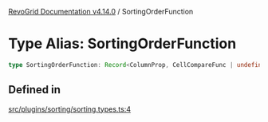 [RevoGrid Documentation v4.14.0](README.md) / SortingOrderFunction

# Type Alias: SortingOrderFunction

```ts
type SortingOrderFunction: Record<ColumnProp, CellCompareFunc | undefined>;
```

## Defined in

[src/plugins/sorting/sorting.types.ts:4](https://github.com/revolist/revogrid/blob/2b1eda543a592a83efe8431f6a1b419eb9a6f193/src/plugins/sorting/sorting.types.ts#L4)
